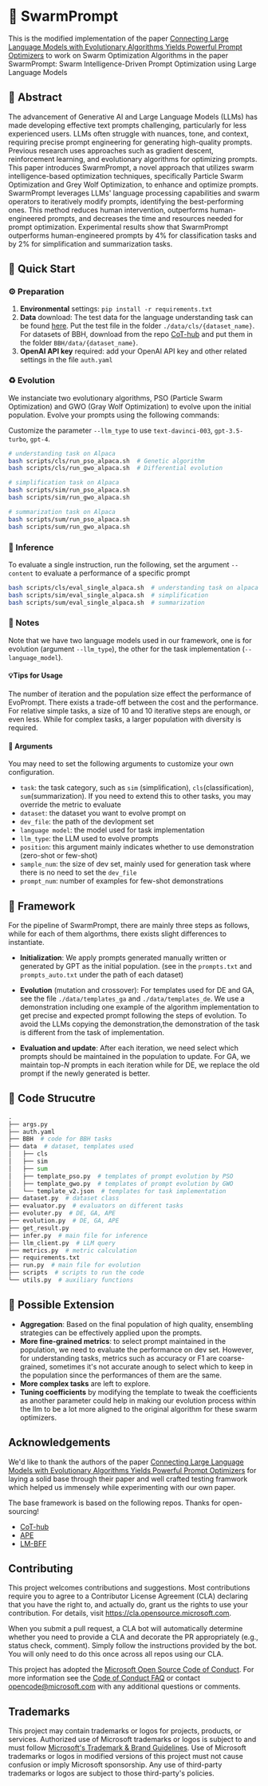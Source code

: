 # 🧬 SwarmPrompt

This is the modified implementation of the paper [Connecting Large Language Models with Evolutionary Algorithms Yields Powerful Prompt Optimizers](https://arxiv.org/abs/2309.08532) to work on Swarm Optimization Algorithms in the paper SwarmPrompt: Swarm Intelligence-Driven Prompt
Optimization using Large Language Models

## 📃 Abstract

 The advancement of Generative AI and Large Language Models (LLMs) has made developing effective text prompts challenging, particularly for less experienced users. LLMs often struggle with nuances, tone, and context, requiring precise prompt engineering for generating high-quality prompts. Previous research uses approaches such as gradient descent, reinforcement learning, and evolutionary algorithms for optimizing prompts. This paper introduces SwarmPrompt, a novel approach that utilizes swarm intelligence-based optimization techniques, specifically Particle Swarm Optimization and Grey Wolf Optimization, to enhance and optimize prompts. SwarmPrompt leverages LLMs' language processing capabilities and swarm operators to iteratively modify prompts, identifying the best-performing ones. This method reduces human intervention, outperforms human-engineered prompts, and decreases the time and resources needed for prompt optimization. Experimental results show that SwarmPrompt outperforms human-engineered prompts by 4\% for classification tasks and by 2\% for simplification and summarization tasks. 

## 🚀 Quick Start

### ⚙️ Preparation

1. **Environmental** settings: `pip install -r requirements.txt`
2. **Data** download: The test data for the language understanding task can be found [here](https://nlp.cs.princeton.edu/projects/lm-bff/datasets.tar). Put the test file in the folder `./data/cls/{dataset_name}`. For datasets of BBH, download from the repo [CoT-hub](https://github.com/FranxYao/chain-of-thought-hub/tree/main/BBH/data) and put them in the folder `BBH/data/{dataset_name}`.
3. **OpenAI API key** required: add your OpenAI API key and other related settings in the file `auth.yaml`

### ♻ Evolution

We instanciate two evolutionary algorithms, PSO (Particle Swarm Optimization) and GWO (Gray Wolf Optimization) to evolve upon the initial population. Evolve your prompts using the following commands:

Customize the parameter `--llm_type` to use `text-davinci-003`, `gpt-3.5-turbo`, `gpt-4`.

```bash
# understanding task on Alpaca
bash scripts/cls/run_pso_alpaca.sh  # Genetic algorithm
bash scripts/cls/run_gwo_alpaca.sh  # Differential evolution

# simplification task on Alpaca
bash scripts/sim/run_pso_alpaca.sh
bash scripts/sim/run_gwo_alpaca.sh

# summarization task on Alpaca
bash scripts/sum/run_pso_alpaca.sh
bash scripts/sum/run_gwo_alpaca.sh
```

### 🤔 Inference

To evaluate a single instruction, run the following, set the argument `--content` to evaluate a performance of a specific prompt

```bash
bash scripts/cls/eval_single_alpaca.sh  # understanding task on alpaca
bash scripts/sim/eval_single_alpaca.sh  # simplification
bash scripts/sum/eval_single_alpaca.sh  # summarization
```

### 📌 Notes

Note that we have two language models used in our framework, one is for evolution (argument `--llm_type`), the other for the task implementation (`--language_model`).

#### 💡Tips for Usage

The number of iteration and the population size effect the performance of EvoPrompt. There exists a trade-off between the cost and the performance. For relative simple tasks, a size of 10 and 10 iterative steps are enough, or even less. While for complex tasks, a larger population with diversity is required.

#### 🔢 Arguments

You may need to set the following arguments to customize your own configuration.

- `task`: the task category, such as `sim` (simplification), `cls`(classification), `sum`(summarization). If you need to extend this to other tasks, you may override the metric to evaluate
- `dataset`: the dataset you want to evolve prompt on
- `dev_file`: the path of the devlopment set
- `language model`: the model used for task implementation
- `llm_type`: the LLM used to evolve prompts
- `position`: this argument mainly indicates whether to use demonstration (zero-shot or few-shot)
- `sample_num`: the size of dev set, mainly used for generation task where there is no need to set the `dev_file`
- `prompt_num`: number of examples for few-shot demonstrations

## 📎 Framework

For the pipeline of SwarmPrompt, there are mainly three steps as follows, while for each of them algorthms, there exists slight differences to instantiate.

- **Initialization**: We apply prompts generated manually written or generated by GPT as the initial population. (see in the `prompts.txt` and `prompts_auto.txt` under the path of each dataset)
- **Evolution** (mutation and crossover): For templates used for DE and GA, see the file `./data/templates_ga` and `./data/templates_de`. We use a demonstration including one example of the algorithm implementation to get precise and expected prompt following the steps of evolution. To avoid the LLMs copying the demonstration,the demonstration of the task is different from the task of implementation.

- **Evaluation and update**: After each iteration, we need select which prompts should be maintained in the population to update. For GA, we maintain top-$N$ prompts in each iteration while for DE, we replace the old prompt if the newly generated is better.

## 🌳 Code Strucutre

```python
.
├── args.py
├── auth.yaml
├── BBH  # code for BBH tasks
├── data  # dataset, templates used
│   ├── cls
│   ├── sim
│   ├── sum
│   ├── template_pso.py  # templates of prompt evolution by PSO
│   ├── template_gwo.py  # templates of prompt evolution by GWO
│   └── template_v2.json  # templates for task implementation
├── dataset.py  # dataset class
├── evaluator.py  # evaluators on different tasks
├── evoluter.py  # DE, GA, APE
├── evolution.py  # DE, GA, APE
├── get_result.py
├── infer.py  # main file for inference
├── llm_client.py  # LLM query
├── metrics.py  # metric calculation
├── requirements.txt
├── run.py  # main file for evolution
├── scripts  # scripts to run the code
└── utils.py  # auxiliary functions
```

## 🧩 Possible Extension

- **Aggregation**: Based on the final population of high quality, ensembling strategies can be effectively applied upon the prompts.
- **More fine-grained metrics**: to select prompt maintained in the population, we need to evaluate the performance on dev set. However, for understanding tasks, metrics such as accuracy or F1 are coarse-grained, sometimes it's not accurate anough to select which to keep in the population since the performances of them are the same.
- **More complex tasks** are left to explore.
- **Tuning coefficients** by modifying the template to tweak the coefficients as another parameter could help in making our evolution process within the llm to be a lot more aligned to the original algorithm for these swarm optimizers.


## Acknowledgements

We'd like to thank the authors of the paper [Connecting Large Language Models with Evolutionary Algorithms Yields Powerful Prompt Optimizers](https://arxiv.org/abs/2309.08532) for laying a solid base through their paper and well crafted testing framwork which helped us immensely while experimenting with our own paper.

The base framework is based on the following repos. Thanks for open-sourcing!

- [CoT-hub](https://github.com/FranxYao/chain-of-thought-hub)
- [APE](https://github.com/keirp/automatic_prompt_engineer)
- [LM-BFF](https://github.com/princeton-nlp/LM-BFF)

## Contributing

This project welcomes contributions and suggestions. Most contributions require you to agree to a
Contributor License Agreement (CLA) declaring that you have the right to, and actually do, grant us
the rights to use your contribution. For details, visit https://cla.opensource.microsoft.com.

When you submit a pull request, a CLA bot will automatically determine whether you need to provide
a CLA and decorate the PR appropriately (e.g., status check, comment). Simply follow the instructions
provided by the bot. You will only need to do this once across all repos using our CLA.

This project has adopted the [Microsoft Open Source Code of Conduct](https://opensource.microsoft.com/codeofconduct/).
For more information see the [Code of Conduct FAQ](https://opensource.microsoft.com/codeofconduct/faq/) or
contact [opencode@microsoft.com](mailto:opencode@microsoft.com) with any additional questions or comments.

## Trademarks

This project may contain trademarks or logos for projects, products, or services. Authorized use of Microsoft
trademarks or logos is subject to and must follow
[Microsoft's Trademark & Brand Guidelines](https://www.microsoft.com/en-us/legal/intellectualproperty/trademarks/usage/general).
Use of Microsoft trademarks or logos in modified versions of this project must not cause confusion or imply Microsoft sponsorship.
Any use of third-party trademarks or logos are subject to those third-party's policies.
